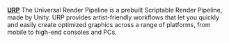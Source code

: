 [**URP**](https://docs.unity3d.com/Packages/com.unity.render-pipelines.universal@11.0/manual/index.html) The Universal Render Pipeline is a prebuilt Scriptable Render Pipeline, made by Unity. URP provides artist-friendly workflows that let you quickly and easily create optimized graphics across a range of platforms, from mobile to high-end consoles and PCs.